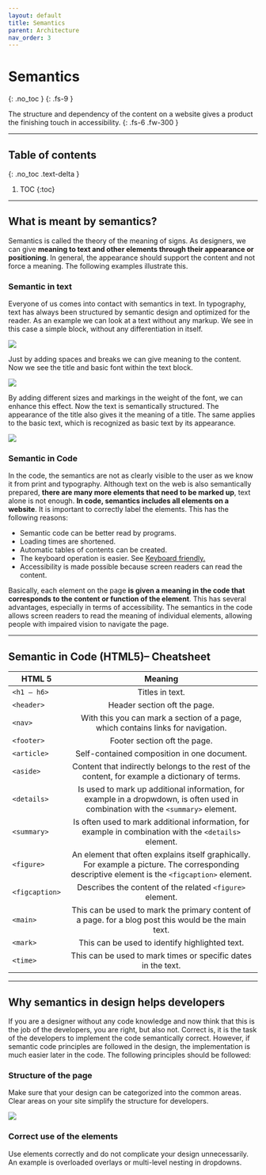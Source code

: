 ```yaml
---
layout: default
title: Semantics
parent: Architecture
nav_order: 3
---
```


# Semantics
{: .no_toc }
{: .fs-9 }

The structure and dependency of the content on a website gives a product the finishing touch in accessibility.
{: .fs-6 .fw-300 }

---

## Table of contents
{: .no_toc .text-delta }

1. TOC
{:toc}

---

## What is meant by semantics?

Semantics is called the theory of the meaning of signs. As designers, we can give **meaning to text and other elements through their appearance or positioning**. In general, the appearance should support the content and not force a meaning. The following examples illustrate this.

### Semantic in text

Everyone of us comes into contact with semantics in text. In typography, text has always been structured by semantic design and optimized for the reader.  As an example we can look at a text without any markup. We see in this case a simple block, without any differentiation in itself. 

![](//placehold.it/800x400)

Just by adding spaces and breaks we can give meaning to the content. Now we see the title and basic font within the text block. 

![](//placehold.it/800x400)

By adding different sizes and markings in the weight of the font, we can enhance this effect. Now the text is semantically structured. The appearance of the title also gives it the meaning of a title. The same applies to the basic text, which is recognized as basic text by its appearance.

![](//placehold.it/800x400)

### Semantic in Code

In the code, the semantics are not as clearly visible to the user as we know it from print and typography. Although text on the web is also semantically prepared, **there are many more elements that need to be marked up**, text alone is not enough. **In code, semantics includes all elements on a website**. It is important to correctly label the elements. This has the following reasons:

- Semantic code can be better read by programs.
- Loading times are shortened.
- Automatic tables of contents can be created.
- The keyboard operation is easier. See <a href="/Accessibility-Designer-Guide/02-Architecture/04-keyboard%20friendly/"> Keyboard friendly.</a>
- Accessibility is made possible because screen readers can read the content.

Basically, each element on the page **is given a meaning in the code that corresponds to the content or function of the element**. This has several advantages, especially in terms of accessibility. The semantics in the code allows screen readers to read the meaning of individual elements, allowing people with impaired vision to navigate the page.

---

## Semantic in Code (HTML5)– Cheatsheet

| HTML 5          | Meaning       |
| ------------- |:-------------:| 
| `<h1 – h6>`   | Titles in text. |
| `<header>`    | Header section oft the page. |
| `<nav>`    | With this you can mark a section of a page, which contains links for navigation. |
| `<footer>`    | Footer section oft the page. |
| `<article>` | Self-contained composition in one document. |
| `<aside>` | Content that indirectly belongs to the rest of the content, for example a dictionary of terms. |
| `<details>` | Is used to mark up additional information, for example in a dropwdown, is often used in combination with the `<summary>` element. |
| `<summary>` | Is often used to mark additional information, for example in combination with the `<details>` element. |
| `<figure>` | An element that often explains itself graphically. For example a picture. The corresponding descriptive element is the `<figcaption>` element. |
| `<figcaption>` | Describes the content of the related `<figure>` element. |
| `<main>` | This can be used to mark the primary content of a page. for a blog post this would be the main text. |
| `<mark>` | This can be used to identify highlighted text. |
| `<time>` | This can be used to mark times or specific dates in the text. |

---

## Why semantics in design helps developers
If you are a designer without any code knowledge and now think that this is the job of the developers, you are right, but also not. Correct is, it is the task of the developers to implement the code semantically correct. However, if semantic code principles are followed in the design, the implementation is much easier later in the code. The following principles should be followed:

### Structure of the page
Make sure that your design can be categorized into the common areas. Clear areas on your site simplify the structure for developers.

![](//placehold.it/800x400)

### Correct use of the elements
Use elements correctly and do not complicate your design unnecessarily. An example is overloaded overlays or multi-level nesting in dropdowns. 